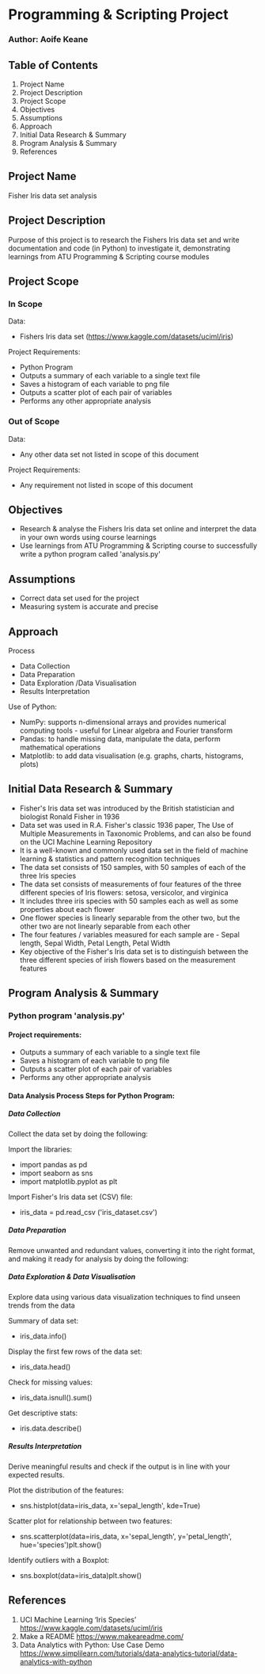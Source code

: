 # Programming & Scripting Project
### Author: Aoife Keane

## Table of Contents
1. Project Name
2. Project Description
3. Project Scope
4. Objectives
5. Assumptions
6. Approach
7. Initial Data Research & Summary
8. Program Analysis & Summary
9. References

## Project Name 
Fisher Iris data set analysis

## Project Description
Purpose of this project is to research the Fishers Iris data set and write documentation and code (in Python) to investigate it, demonstrating learnings from ATU Programming & Scripting course modules 

## Project Scope
### In Scope
Data: 
* Fishers Iris data set (https://www.kaggle.com/datasets/uciml/iris) 

Project Requirements: 
* Python Program
* Outputs a summary of each variable to a single text file 
* Saves a histogram of each variable to png file 
* Outputs a scatter plot of each pair of variables 
* Performs any other appropriate analysis 

### Out of Scope
Data: 
* Any other data set not listed in scope of this document

Project Requirements: 
* Any requirement not listed in scope of this document

## Objectives
- Research & analyse the Fishers Iris data set online and interpret the data in your own words using course learnings
- Use learnings from ATU Programming & Scripting course to successfully write a python program called 'analysis.py'

## Assumptions
* Correct data set used for the project
* Measuring system is accurate and precise

## Approach 
Process
* Data Collection 
* Data Preparation 
* Data Exploration /Data Visualisation 
* Results Interpretation

Use of Python:
* NumPy: supports n-dimensional arrays and provides numerical computing tools - useful for Linear algebra and Fourier transform
* Pandas: to handle missing data, manipulate the data, perform mathematical operations
* Matplotlib: to add data visualisation (e.g. graphs, charts, histograms, plots)

## Initial Data Research & Summary
* Fisher's Iris data set was introduced by the British statistician and biologist Ronald Fisher in 1936
* Data set was used in R.A. Fisher's classic 1936 paper, The Use of Multiple Measurements in Taxonomic Problems, and can also be found on the UCI Machine Learning Repository
* It is a well-known and commonly used data set in the field of machine learning & statistics and pattern recognition techniques
* The data set consists of 150 samples, with 50 samples of each of the three Iris species
* The data set consists of measurements of four features of the three different species of Iris flowers: setosa, versicolor, and virginica 
* It includes three iris species with 50 samples each as well as some properties about each flower
* One flower species is linearly separable from the other two, but the other two are not linearly separable from each other
* The four features / variables measured for each sample are - Sepal length, Sepal Width, Petal Length, Petal Width
* Key objective of the Fisher's Iris data set is to distinguish between the three different species of irish flowers based on the measurement features

## Program Analysis & Summary
### Python program 'analysis.py'
####  Project requirements:
* Outputs a summary of each variable to a single text file
* Saves a histogram of each variable to png file 
* Outputs a scatter plot of each pair of variables 
* Performs any other appropriate analysis

####  Data Analysis Process Steps for Python Program:
##### Data Collection
Collect the data set by doing the following:

Import the libraries: 
* import pandas as pd
* import seaborn as sns
* import matplotlib.pyplot as plt

Import Fisher's Iris data set (CSV) file: 
* iris_data = pd.read_csv ('iris_dataset.csv')

##### Data Preparation
Remove unwanted and redundant values, converting it into the right format, and making it ready for analysis by doing the following:



##### Data Exploration & Data Visualisation
Explore data using various data visualization techniques to find unseen trends from the data

Summary of data set: 
* iris_data.info()

Display the first few rows of the data set: 
* iris_data.head()

Check for missing values: 
* iris_data.isnull().sum()

Get descriptive stats:
* iris.data.describe()

##### Results Interpretation
Derive meaningful results and check if the output is in line with your expected results.

Plot the distribution of the features: 
* sns.histplot(data=iris_data, x='sepal_length', kde=True)

Scatter plot for relationship between two features: 
* sns.scatterplot(data=iris_data, x='sepal_length', y='petal_length', hue='species')plt.show()

Identify outliers with a Boxplot: 
* sns.boxplot(data=iris_data)plt.show()

## References
1. UCI Machine Learning ‘Iris Species’ https://www.kaggle.com/datasets/uciml/iris
2. Make a README https://www.makeareadme.com/ 
3. Data Analytics with Python: Use Case Demo https://www.simplilearn.com/tutorials/data-analytics-tutorial/data-analytics-with-python
